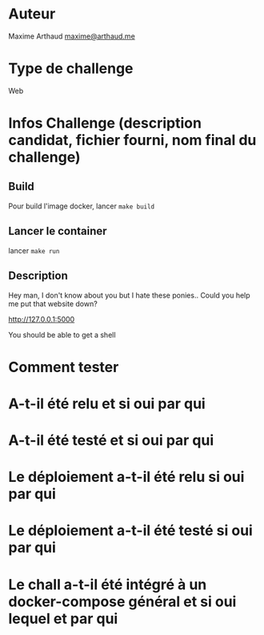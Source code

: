 # Auteur

Maxime Arthaud <maxime@arthaud.me>

# Type de challenge

Web

# Infos Challenge (description candidat, fichier fourni, nom final du challenge)

## Build

Pour build l'image docker, lancer `make build`

## Lancer le container

lancer `make run`

## Description

Hey man, I don't know about you but I hate these ponies.. Could you help me put that website down?

http://127.0.0.1:5000

You should be able to get a shell

# Comment tester

# A-t-il été relu et si oui par qui  

# A-t-il été testé et si oui par qui  

# Le déploiement a-t-il été relu si oui par qui  

# Le déploiement a-t-il été testé si oui par qui  

# Le chall a-t-il été intégré à un docker-compose général et si oui lequel et par qui
